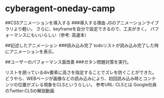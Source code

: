 # cyberagent-oneday-camp

##CSSアニメーションを導入する
###導入する理由
JSのアニメーションライブラリより軽い。 さらに、keyframeを自分で設定できるので、工夫がきく。 パフォーマンスにもいいらしい（参考: 高速本）

##記述したアニメーション
###読み込み完了
todoリストが読み込み完了した時にアニメーションを表示。

##ユーザーのパフォーマンス面改善
###ガタン問題対策を実行。 

リストを囲っているdiv要素に高さを指定することでズレを防ぐことができた。 どうやら、WEBページが画像などの読み込みにより、初回読み込み時とコンテンツの位置がズレる現象をCLSというらしい。 参考URL: CLSとは Google社員のTwitter:CLSの解説動画
